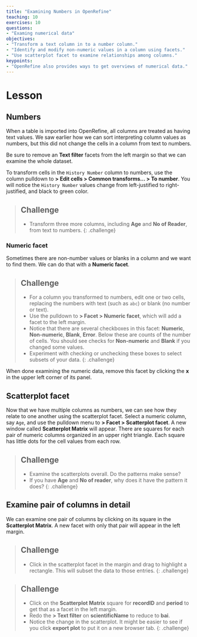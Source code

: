 ```yaml
---
title: "Examining Numbers in OpenRefine"
teaching: 10
exercises: 10
questions:
- "Examing numerical data"
objectives:
- "Transform a text column in to a number column."
- "Identify and modify non-numeric values in a column using facets."
- "Use scatterplot facet to examine relationships among columns."
keypoints:
- "OpenRefine also provides ways to get overviews of numerical data."
---
```


# Lesson

## Numbers

When a table is imported into OpenRefine, all columns are treated as having text values. We saw earlier how we can sort interpreting column values as numbers, but this did not change the cells in a column from text to numbers.

Be sure to remove an **Text filter** facets from the left margin so that we can examine the whole dataset.

To transform cells in the `History Number` column to numbers, use the column pulldown to **> Edit cells > Common transforms… > To number**. You will notice the `History Number` values change from left-justified to right-justified, and black to green color.

> ## Challenge
>
> - Transform three more columns, including **Age** and **No of Reader**, from text to numbers.
{: .challenge}

### Numeric facet
Sometimes there are non-number values or blanks in a column and we want to find them. We can do that with a **Numeric facet**.

> ## Challenge
>
> - For a column you transformed to numbers, edit one or two cells, replacing the numbers with text (such as `abc`) or blank (no number or text).
> - Use the pulldown to **> Facet > Numeric facet**, which will add a facet to the left margin.
> - Notice that there are several checkboxes in this facet: **Numeric**, **Non-numeric**, **Blank**, **Error**. Below these are counts of the number of cells. You should see checks for **Non-numeric** and **Blank** if you changed some values.
> - Experiment with checking or unchecking these boxes to select subsets of your data.
{: .challenge}

When done examining the numeric data, remove this facet by clicking the **x** in the upper left corner of its panel.

## Scatterplot facet

Now that we have multiple columns as numbers, we can see how they relate to one another using the scatterplot facet. Select a numeric column, say `Age`, and use the pulldown menu to **> Facet > Scatterplot facet**. A new window called **Scatterplot Matrix** will appear. There are squares for each pair of numeric columns organized in an upper right triangle. Each square has little dots for the cell values from each row.

> ## Challenge
>
> - Examine the scatterplots overall. Do the patterns make sense?
> - If you have **Age** and **No of reader**, why does it have the pattern it does?
{: .challenge}

## Examine pair of columns in detail

We can examine one pair of columns by clicking on its square in the **Scatterplot Matrix**. A new facet with only that pair will appear in the left margin. 

> ## Challenge
>
> - Click in the scatterplot facet in the margin and drag to highlight a rectangle. This will subset the data to those entries.
{: .challenge}

> ## Challenge
> 
> - Click on the **Scatterplot Matrix** square for **recordID** and **period** to get that as a facet in the left margin.
> - Redo the **> Text filter** on **scientificName** to reduce to **bai**.
> - Notice the change in the scatterplot. It might be easier to see if you click **export plot** to put it on a new browser tab.
{: .challenge}

